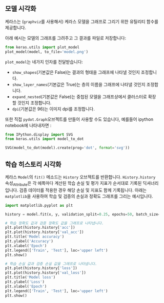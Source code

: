 ## 모델 시각화

케라스는 (`graphviz`를 사용해서) 케라스 모델을 그래프로 그리기 위한 유틸리티 함수를 제공합니다.

아래 예시는 모델의 그래프를 그려주고 그 결과를 파일로 저장합니다:
```python
from keras.utils import plot_model
plot_model(model, to_file='model.png')
```

`plot_model`는 네가지 인자를 전달받습니다:

- `show_shapes`(기본값은 False)는 결과의 형태을 그래프에 나타낼 것인지 조정합니다.
- `show_layer_names`(기본값은 True)는 층의 이름을 그래프에 나타낼 것인지 조정합니다.
- `expand_nested`(기본값은 False)는 중첩된 모델을 그래프상에서 클러스터로 확장할 것인지 조정합니다.
- `dpi`(기본값은 96)는 이미지 dpi를 조정합니다.

또한 직접 `pydot.Graph`오브젝트를 만들어 사용할 수도 있습니다, 
예를들어 ipython notebook에 나타내자면 :
```python
from IPython.display import SVG
from keras.utils import model_to_dot

SVG(model_to_dot(model).create(prog='dot', format='svg'))
```

## 학습 히스토리 시각화

케라스 `Model`의 `fit()` 메소드는 `History` 오브젝트를 반환합니다. `History.history` 속성<sub>Attribute</sub>은 각 에폭마다 계산된 학습 손실 및 평가 지표가 순서대로 기록된 딕셔너리입니다. 검증 데이터를 적용한 경우 해당 손실 및 지표도 함께 기록됩니다. 아래는 `matplotlib`을 사용하여 학습 및 검증의 손실과 정확도 그래프를 그리는 예시입니다.

```python
import matplotlib.pyplot as plt

history = model.fit(x, y, validation_split=0.25, epochs=50, batch_size=16, verbose=1)

# 학습 정확도 값과 검증 정확도 값을 그래프로 나타냅니다. 
plt.plot(history.history['acc'])
plt.plot(history.history['val_acc'])
plt.title('Model accuracy')
plt.ylabel('Accuracy')
plt.xlabel('Epoch')
plt.legend(['Train', 'Test'], loc='upper left')
plt.show()

# 학습 손실 값과 검증 손실 값을 그래프로 나타냅니다.
plt.plot(history.history['loss'])
plt.plot(history.history['val_loss'])
plt.title('Model loss')
plt.ylabel('Loss')
plt.xlabel('Epoch')
plt.legend(['Train', 'Test'], loc='upper left')
plt.show()
```
